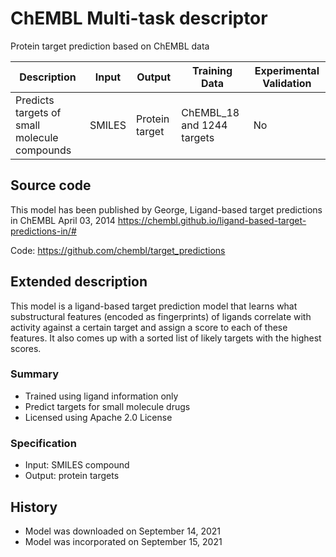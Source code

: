 # ChEMBL Multi-task descriptor

Protein target prediction based on ChEMBL data

| Description | Input  | Output  | Training Data | Experimental Validation |
| ------- | --- | --- | --- | --- |
| Predicts targets of small molecule compounds | SMILES | Protein target | ChEMBL_18 and 1244 targets | No |

## Source code
This model has been published by George, Ligand-based target predictions in ChEMBL April 03, 2014 https://chembl.github.io/ligand-based-target-predictions-in/#

Code: https://github.com/chembl/target_predictions

## Extended description
This model is a ligand-based target prediction model that learns what substructural features (encoded as fingerprints) of ligands correlate with activity against a certain target and assign a score to each of these features. It also comes up with a sorted list of likely targets with the highest scores.

### Summary
- Trained using ligand information only
- Predict targets for small molecule drugs
- Licensed using Apache 2.0 License

### Specification
- Input: SMILES compound
- Output: protein targets

## History
- Model was downloaded on September 14, 2021
- Model was incorporated on September 15, 2021


